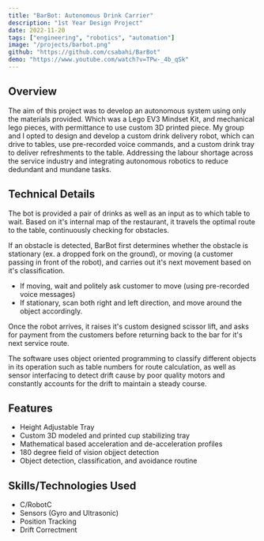 ```yaml
---
title: "BarBot: Autonomous Drink Carrier"
description: "1st Year Design Project"
date: 2022-11-20
tags: ["engineering", "robotics", "automation"]
image: "/projects/barbot.png"
github: "https://github.com/csabahi/BarBot"
demo: "https://www.youtube.com/watch?v=TPw-_4b_qSk"
---
```


## Overview
The aim of this project was to develop an autonomous system using only the materials provided. 
Which was a Lego EV3 Mindset Kit, and mechanical lego pieces, with permittance to use custom 3D printed piece.
My group and I opted to design and develop a custom drink delivery robot, which can drive to tables, use pre-recorded voice commands,
and a custom drink tray to deliver refreshments to the table. Addressing the labour shortage across the 
service industry and integrating autonomous robotics to reduce dedundant and mundane tasks.

## Technical Details
The bot is provided a pair of drinks as well as an input as to which table to wait. Based on it's internal map of the restaurant, it travels the optimal route to the table, continuously checking for obstacles.

If an obstacle is detected, BarBot first determines whether the obstacle is stationary (ex. a dropped fork on the ground), or moving (a customer passing in front of the robot), and carries out it's next movement based on it's classification.
- If moving, wait and politely ask customer to move (using pre-recorded voice messages)
- If stationary, scan both right and left direction, and move around the object accordingly.

Once the robot arrives, it raises it's custom designed scissor lift, and asks for payment from the customers before returning back to the bar for it's next service route.

The software uses object oriented programming to classify different objects in its operation such as table numbers for route calculation, as well as sensor interfacing to detect drift cause by poor quality motors and constantly accounts for the drift to maintain a steady course.
## Features
- Height Adjustable Tray
- Custom 3D modeled and printed cup stabilizing tray
- Mathematical based acceleration and de-acceleration profiles
- 180 degree field of vision objject detection
- Object detection, classification, and avoidance routine

## Skills/Technologies Used
- C/RobotC
- Sensors (Gyro and Ultrasonic)
- Position Tracking
- Drift Correctment